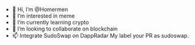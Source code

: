- 👋 Hi, I’m @Homermen
- 👀 I’m interested in meme
- 🌱 I’m currently learning crypto
- 💞️ I’m looking to collaborate on blockchain
- 📫 Integrate SudoSwap on DappRadar  My  label your PR as sudoswap. 

<!---
Homermen/Homermen is a ✨ special ✨ repository because its `README.md` (this file) appears on your GitHub profile.
You can click the Preview link to take a look at your changes.
--->
